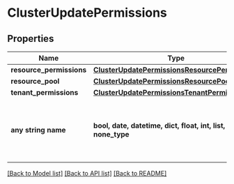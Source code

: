 # ClusterUpdatePermissions


## Properties
Name | Type | Description | Notes
------------ | ------------- | ------------- | -------------
**resource_permissions** | [**ClusterUpdatePermissionsResourcePermissions**](ClusterUpdatePermissionsResourcePermissions.md) |  | [optional] 
**resource_pool** | [**ClusterUpdatePermissionsResourcePool**](ClusterUpdatePermissionsResourcePool.md) |  | [optional] 
**tenant_permissions** | [**ClusterUpdatePermissionsTenantPermissions**](ClusterUpdatePermissionsTenantPermissions.md) |  | [optional] 
**any string name** | **bool, date, datetime, dict, float, int, list, str, none_type** | any string name can be used but the value must be the correct type | [optional]

[[Back to Model list]](../README.md#documentation-for-models) [[Back to API list]](../README.md#documentation-for-api-endpoints) [[Back to README]](../README.md)


